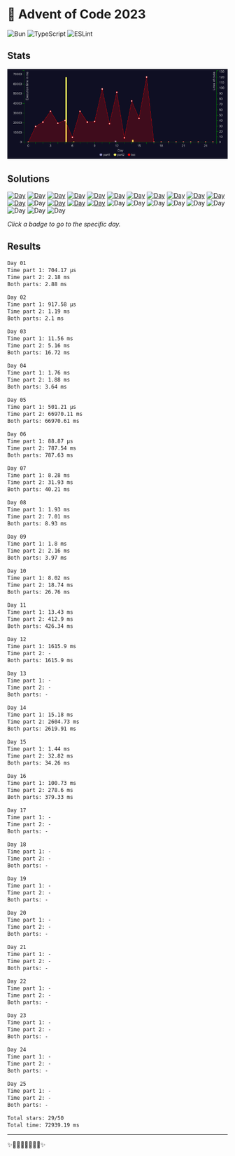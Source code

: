 # 🎄 Advent of Code 2023

![Bun](https://img.shields.io/badge/Bun-%23000000.svg?style=for-the-badge&logo=bun&logoColor=white) ![TypeScript](https://img.shields.io/badge/typescript-%23007ACC.svg?style=for-the-badge&logo=typescript&logoColor=white)
![ESLint](https://img.shields.io/badge/ESLint-4B3263?style=for-the-badge&logo=eslint&logoColor=white)

## Stats

![Stats](chart.png)

## Solutions

<!--SOLUTIONS-->

[![Day](https://badgen.net/badge/01/%E2%98%85%E2%98%85/green)](day-01/index.ts)
[![Day](https://badgen.net/badge/02/%E2%98%85%E2%98%85/green)](day-02/index.ts)
[![Day](https://badgen.net/badge/03/%E2%98%85%E2%98%85/green)](day-03/index.ts)
[![Day](https://badgen.net/badge/04/%E2%98%85%E2%98%85/green)](day-04/index.ts)
[![Day](https://badgen.net/badge/05/%E2%98%85%E2%98%85/green)](day-05/index.ts)
[![Day](https://badgen.net/badge/06/%E2%98%85%E2%98%85/green)](day-06/index.ts)
[![Day](https://badgen.net/badge/07/%E2%98%85%E2%98%85/green)](day-07/index.ts)
[![Day](https://badgen.net/badge/08/%E2%98%85%E2%98%85/green)](day-08/index.ts)
[![Day](https://badgen.net/badge/09/%E2%98%85%E2%98%85/green)](day-09/index.ts)
[![Day](https://badgen.net/badge/10/%E2%98%85%E2%98%85/green)](day-10/index.ts)
[![Day](https://badgen.net/badge/11/%E2%98%85%E2%98%85/green)](day-11/index.ts)
[![Day](https://badgen.net/badge/12/%E2%98%85%E2%98%86/yellow)](day-12/index.ts)
![Day](https://badgen.net/badge/13/%E2%98%86%E2%98%86/gray)
[![Day](https://badgen.net/badge/14/%E2%98%85%E2%98%85/green)](day-14/index.ts)
[![Day](https://badgen.net/badge/15/%E2%98%85%E2%98%85/green)](day-15/index.ts)
[![Day](https://badgen.net/badge/16/%E2%98%85%E2%98%85/green)](day-16/index.ts)
![Day](https://badgen.net/badge/17/%E2%98%86%E2%98%86/gray)
![Day](https://badgen.net/badge/18/%E2%98%86%E2%98%86/gray)
![Day](https://badgen.net/badge/19/%E2%98%86%E2%98%86/gray)
![Day](https://badgen.net/badge/20/%E2%98%86%E2%98%86/gray)
![Day](https://badgen.net/badge/21/%E2%98%86%E2%98%86/gray)
![Day](https://badgen.net/badge/22/%E2%98%86%E2%98%86/gray)
![Day](https://badgen.net/badge/23/%E2%98%86%E2%98%86/gray)
![Day](https://badgen.net/badge/24/%E2%98%86%E2%98%86/gray)
![Day](https://badgen.net/badge/25/%E2%98%86%E2%98%86/gray)

<!--/SOLUTIONS-->

_Click a badge to go to the specific day._

## Results

<!--RESULTS-->

```
Day 01
Time part 1: 704.17 µs
Time part 2: 2.18 ms
Both parts: 2.88 ms
```

```
Day 02
Time part 1: 917.58 µs
Time part 2: 1.19 ms
Both parts: 2.1 ms
```

```
Day 03
Time part 1: 11.56 ms
Time part 2: 5.16 ms
Both parts: 16.72 ms
```

```
Day 04
Time part 1: 1.76 ms
Time part 2: 1.88 ms
Both parts: 3.64 ms
```

```
Day 05
Time part 1: 501.21 µs
Time part 2: 66970.11 ms
Both parts: 66970.61 ms
```

```
Day 06
Time part 1: 88.87 µs
Time part 2: 787.54 ms
Both parts: 787.63 ms
```

```
Day 07
Time part 1: 8.28 ms
Time part 2: 31.93 ms
Both parts: 40.21 ms
```

```
Day 08
Time part 1: 1.93 ms
Time part 2: 7.01 ms
Both parts: 8.93 ms
```

```
Day 09
Time part 1: 1.8 ms
Time part 2: 2.16 ms
Both parts: 3.97 ms
```

```
Day 10
Time part 1: 8.02 ms
Time part 2: 18.74 ms
Both parts: 26.76 ms
```

```
Day 11
Time part 1: 13.43 ms
Time part 2: 412.9 ms
Both parts: 426.34 ms
```

```
Day 12
Time part 1: 1615.9 ms
Time part 2: -
Both parts: 1615.9 ms
```

```
Day 13
Time part 1: -
Time part 2: -
Both parts: -
```

```
Day 14
Time part 1: 15.18 ms
Time part 2: 2604.73 ms
Both parts: 2619.91 ms
```

```
Day 15
Time part 1: 1.44 ms
Time part 2: 32.82 ms
Both parts: 34.26 ms
```

```
Day 16
Time part 1: 100.73 ms
Time part 2: 278.6 ms
Both parts: 379.33 ms
```

```
Day 17
Time part 1: -
Time part 2: -
Both parts: -
```

```
Day 18
Time part 1: -
Time part 2: -
Both parts: -
```

```
Day 19
Time part 1: -
Time part 2: -
Both parts: -
```

```
Day 20
Time part 1: -
Time part 2: -
Both parts: -
```

```
Day 21
Time part 1: -
Time part 2: -
Both parts: -
```

```
Day 22
Time part 1: -
Time part 2: -
Both parts: -
```

```
Day 23
Time part 1: -
Time part 2: -
Both parts: -
```

```
Day 24
Time part 1: -
Time part 2: -
Both parts: -
```

```
Day 25
Time part 1: -
Time part 2: -
Both parts: -
```

```
Total stars: 29/50
Total time: 72939.19 ms
```

<!--/RESULTS-->

---

✨🎄🎁🎄🎅🎄🎁🎄✨